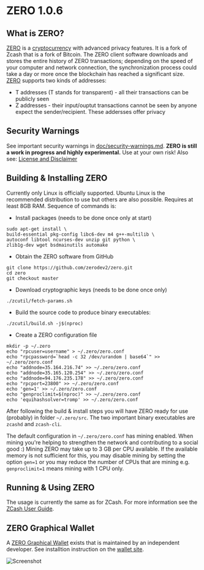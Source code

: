 ZERO 1.0.6
===========

What is ZERO?
--------------

[ZERO](https://github.com/zerodev2/zero) is a [cryptocurrency](https://en.wikipedia.org/wiki/Cryptocurrency) with advanced privacy features. 
It is a fork of Zcash that is a fork of Bitcoin. The ZERO client software downloads and stores the entire history
of ZERO transactions; depending on the speed of your computer and network connection, the synchronization process
could take a day or more once the blockchain has reached a significant size. [ZERO](https://github.com/zerodev2/zero)
supports two kinds of addresses:
* T addresses (T stands for transparent) - all their transactions can be publicly seen
* Z addresses - their input/ouptut transactions cannot be seen by anyone expect the sender/recipient. These addersses offer privacy

Security Warnings
-----------------
See important security warnings in [doc/security-warnings.md](doc/security-warnings.md).
**ZERO is still a work in progress and highly experimental.** Use at your own risk! Also see: [License and Disclaimer](https://github.com/zerodev2/zero/blob/master/COPYING)

Building & Installing ZERO
--------------------------
Currently only Linux is officially supported. Ubuntu Linux is the recommended distribution to use but others are also possible. 
Requires at least 8GB RAM. Sequence of commands is:

* Install packages (needs to be done once only at start)
```
sudo apt-get install \
build-essential pkg-config libc6-dev m4 g++-multilib \
autoconf libtool ncurses-dev unzip git python \
zlib1g-dev wget bsdmainutils automake
```

* Obtain the ZERO software from GitHub
```
git clone https://github.com/zerodev2/zero.git
cd zero
git checkout master
```

* Download cryptographic keys (needs to be done once only)
```
./zcutil/fetch-params.sh
```

* Build the source code to produce binary executables:
```
./zcutil/build.sh -j$(nproc)
```

* Create a ZERO configuration file
```
mkdir -p ~/.zero
echo "rpcuser=username" > ~/.zero/zero.conf
echo "rpcpassword=`head -c 32 /dev/urandom | base64`" >> ~/.zero/zero.conf
echo "addnode=35.164.216.74" >> ~/.zero/zero.conf
echo "addnode=35.165.120.254" >> ~/.zero/zero.conf
echo "addnode=94.176.235.178" >> ~/.zero/zero.conf
echo "rpcport=23800" >> ~/.zero/zero.conf
echo 'gen=1' >> ~/.zero/zero.conf
echo "genproclimit=$(nproc)" >> ~/.zero/zero.conf
echo 'equihashsolver=tromp' >> ~/.zero/zero.conf
```

After following the build & install steps you will have ZERO ready for use (probably) in folder `~/.zero/src`. The two important binary executables are `zcashd` and `zcash-cli`.

The default configuration in `~/.zero/zero.conf` has mining enabled. When mining you're helping to strengthen the network and contributing to a social good :) 
Mining ZERO may take up to 3 GB per CPU available. If the available memory is not sufficient for this, you may disable mining by setting the option `gen=1`
or you may reduce the number of CPUs that are mining e.g. `genproclimit=1` means mining with 1 CPU only.

Running & Using ZERO
--------------------
The usage is currently the same as for ZCash. For more information see the [ZCash User Guide](https://github.com/zcash/zcash/wiki/1.0-User-Guide#running-zcash).

ZERO Graphical Wallet
---------------------
A [ZERO Graphical Wallet](https://github.com/vaklinov/zero-swing-wallet-ui) exists that is maintained by an independent developer. 
See installtion instruction on the [wallet site](https://github.com/vaklinov/zero-swing-wallet-ui/blob/master/README.md).

![Screenshot](https://github.com/vaklinov/zero-swing-wallet-ui/raw/master/docs/ZeroWallet.png "Main Window")

